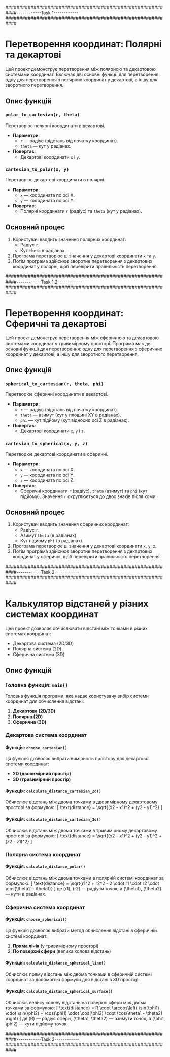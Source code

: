############################################################------------Task 1------------############################################################


# Перетворення координат: Полярні та декартові

Цей проект демонструє перетворення між полярною та декартовою системами координат. Включає дві основні функції для перетворення: одну для перетворення з полярних координат у декартові, а іншу для зворотного перетворення.

## Опис функцій

### `polar_to_cartesian(r, theta)`
Перетворює полярні координати в декартові. 
- **Параметри**:
  - `r` — радіус (відстань від початку координат).
  - `theta` — кут у радіанах.
- **Повертає**:
  - Декартові координати `x` і `y`.

### `cartesian_to_polar(x, y)`
Перетворює декартові координати в полярні.
- **Параметри**:
  - `x` — координата по осі X.
  - `y` — координата по осі Y.
- **Повертає**:
  - Полярні координати `r` (радіус) та `theta` (кут у радіанах).

## Основний процес

1. Користувач вводить значення полярних координат:
   - Радіус `r`.
   - Кут `theta` в радіанах.
2. Програма перетворює ці значення у декартові координати `x` та `y`.
3. Потім програма здійснює зворотне перетворення з декартових координат у полярні, щоб перевірити правильність перетворення.


############################################################------------Task 1.2------------############################################################


# Перетворення координат: Сферичні та декартові

Цей проект демонструє перетворення між сферичною та декартовою системами координат у тривимірному просторі. Програма має дві основні функції для перетворення: одну для перетворення з сферичних координат у декартові, а іншу для зворотного перетворення.

## Опис функцій

### `spherical_to_cartesian(r, theta, phi)`
Перетворює сферичні координати в декартові. 
- **Параметри**:
  - `r` — радіус (відстань від початку координат).
  - `theta` — азимут (кут у площині XY в радіанах).
  - `phi` — кут підйому (кут відносно осі Z в радіанах).
- **Повертає**:
  - Декартові координати `x`, `y` і `z`.

### `cartesian_to_spherical(x, y, z)`
Перетворює декартові координати в сферичні.
- **Параметри**:
  - `x` — координата по осі X.
  - `y` — координата по осі Y.
  - `z` — координата по осі Z.
- **Повертає**:
  - Сферичні координати `r` (радіус), `theta` (азимут) та `phi` (кут підйому). Значення `r` округлюється до двох знаків після коми.

## Основний процес

1. Користувач вводить значення сферичних координат:
   - Радіус `r`.
   - Азимут `theta` (в радіанах).
   - Кут підйому `phi` (в радіанах).
2. Програма перетворює ці значення у декартові координати `x`, `y`, `z`.
3. Потім програма здійснює зворотне перетворення з декартових координат у сферичні, щоб перевірити правильність перетворення.


############################################################------------Task 2------------############################################################


# Калькулятор відстаней у різних системах координат

Цей проект дозволяє обчислювати відстані між точками в різних системах координат:
- Декартова система (2D/3D)
- Полярна система (2D)
- Сферична система (3D)

## Опис функцій

### Головна функція: `main()`
Головна функція програми, яка надає користувачу вибір системи координат для обчислення відстані:
1. **Декартова (2D/3D)**
2. **Полярна (2D)**
3. **Сферична (3D)**

### Декартова система координат

#### Функція: `choose_cartesian()`
Ця функція дозволяє вибрати вимірність простору для декартової системи координат:
- **2D (двовимірний простір)**
- **3D (тривимірний простір)**

#### Функція: `calculate_distance_cartesian_2d()`
Обчислює відстань між двома точками в двовимірному декартовому просторі за формулою:
\[
\text{distance} = \sqrt{(x2 - x1)^2 + (y2 - y1)^2}
\]

#### Функція: `calculate_distance_cartesian_3d()`
Обчислює відстань між двома точками в тривимірному декартовому просторі за формулою:
\[
\text{distance} = \sqrt{(x2 - x1)^2 + (y2 - y1)^2 + (z2 - z1)^2}
\]

### Полярна система координат

#### Функція: `calculate_distance_polar()`
Обчислює відстань між двома точками в полярній системі координат за формулою:
\[
\text{distance} = \sqrt{r1^2 + r2^2 - 2 \cdot r1 \cdot r2 \cdot \cos(\theta2 - \theta1)}
\]
де \(r1\), \(r2\) — радіуси точок, а \(\theta1\), \(\theta2\) — кути в радіанах.

### Сферична система координат

#### Функція: `choose_spherical()`
Ця функція дозволяє вибрати метод обчислення відстані в сферичній системі координат:
1. **Пряма лінія** (у тривимірному просторі)
2. **По поверхні сфери** (велика колова відстань)

#### Функція: `calculate_distance_spherical_line()`
Обчислює пряму відстань між двома точками в сферичній системі координат за допомогою формули для відстані в 3D просторі.

#### Функція: `calculate_distance_spherical_surface()`
Обчислює велику колову відстань на поверхні сфери між двома точками за формулою:
\[
\text{distance} = R \cdot \arccos\left( \sin(\phi1) \cdot \sin(\phi2) + \cos(\phi1) \cdot \cos(\phi2) \cdot \cos(\theta1 - \theta2) \right)
\]
де \(R\) — радіус сфери, \(\theta1, \theta2\) — азимути точок, а \(\phi1, \phi2\) — кути підйому точок.


############################################################------------Task 3------------############################################################


